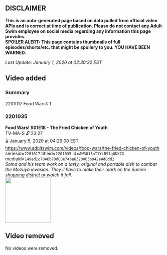 ## DISCLAIMER
**This is an auto-generated page based on data pulled from official video APIs and is correct at time of publication. Please do not contact any Adult Swim employee on social media regarding any information this page provides.**  
**SPOILER ALERT: This page contains thumbnails of full episodes/shorts/etc. that might be spoilery to you. YOU HAVE BEEN WARNED.**  

_Last Update: January 1, 2020 at 02:30:32 EST_
## Video added
### Summary
2201017 Food Wars!: 1  
### 2201035
**Food Wars! S01E18 - The Fried Chicken of Youth**  
TV-MA-S 🔓 23:27  
⌛ January 5, 2020 at 04:29:00 EST  
https://www.adultswim.com/videos/food-wars/the-fried-chicken-of-youth  
seriesid=`2201017` titleid=`2201035` id=`AW3013nI1YiBSfg0KX7X` mediaid=`149ed1c7846b79d88e74ba6320063b942a4d8dd2`  
_Soma and his team work on a tasty, original and portable dish to combat the Mozuya invasion. They'll have to make their mark on the Sumire shopping district or watch it fall._  
<a href="https://media.cdn.adultswim.com/uploads/20191022/thumbnails/2_191022150213-foodwars_018.jpg"><img src="https://media.cdn.adultswim.com/uploads/20191022/thumbnails/2_191022150213-foodwars_018.jpg" height="144px" /></a>
## Video removed
No videos were removed.  
